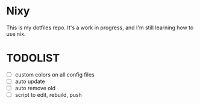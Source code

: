 # Nixy

This is my dotfiles repo. It's a work in progress, and I'm still learning how to use nix.

# TODOLIST

- [ ] custom colors on all config files
- [ ] auto update
- [ ] auto remove old
- [ ] script to edit, rebuild, push
